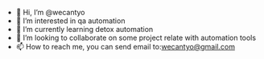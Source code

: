 - 👋 Hi, I’m @wecantyo
- 👀 I’m interested in qa automation
- 🌱 I’m currently learning detox automation 
- 💞️ I’m looking to collaborate on some project relate with automation tools
- 📫 How to reach me, you can send email to:wecantyo@gmail.com

<!---
wecantyo/wecantyo is a ✨ special ✨ repository because its `README.md` (this file) appears on your GitHub profile.
You can click the Preview link to take a look at your changes.
--->
